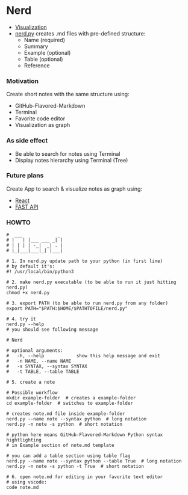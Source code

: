 # Nerd
* [Visualization](https://mykytapavlov.github.io/nerd/) 
* [nerd.py](nerd.py) creates .md files with pre-defined structure:
    * Name (required)
    * Summary
    * Example (optional)
    * Table (optional)
    * Reference

### Motivation
Create short notes with the same structure using:
* GitHub-Flavored-Markdown
* Terminal
* Favorite code editor
* Visualization as graph

### As side effect
* Be able to search for notes using Terminal
* Display notes hierarchy using Terminal (Tree)

### Future plans
Create App to search & visualize notes as graph using:
* [React](https://reactjs.org/)
* [FAST API](https://fastapi.tiangolo.com/)

### HOWTO
```shell
#  ___             _
# |   | |___ ___ _| |
# | | | | -_|  _| . |
# |_|___|___|_| |___|

# 1. In nerd.py update path to your python (in first line)
# by default it's:
#! /usr/local/bin/python3

# 2. make nerd.py executable (to be able to run it just hitting nerd.py)
chmod +x nerd.py

# 3. export PATH (to be able to run nerd.py from any folder)
export PATH="$PATH:$HOME/$PATHTOFILE/nerd.py"

# 4. try it
nerd.py --help
# you should see following message

# Nerd

# optional arguments:
#   -h, --help            show this help message and exit
#   -n NAME, --name NAME
#   -s SYNTAX, --syntax SYNTAX
#   -t TABLE, --table TABLE

# 5. create a note

# Possible workflow
mkdir example-folder  # creates a example-folder 
cd example-folder  # switches to example-folder

# creates note.md file inside example-folder
nerd.py --name note --syntax python  # long notation
nerd.py -n note -s python  # short notation

# python here means GitHub-Flavored-Markdown Python syntax hightlighting
# in Example section of note.md template

# you can add a table section using table flag
nerd.py --name note --syntax python --table True  # long notation
nerd.py -n note -s python -t True  # short notation

# 6. open note.md for editing in your favorite text editor
# using vscode:
code note.md
```